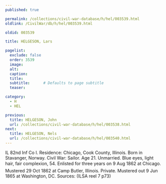 ```yaml
---
published: true

permalink: /collections/civil-war-database/h/hel/003539.html
oldlink: /CivilWar/db/h/hel/003539.html

oldid: 003539

title: HELGESON, Lars

pagelist:
  exclude: false
  order: 3539
  image: 
  alt:
  caption:
  title:
  subtitle:      # Defaults to page subtitle
  teaser:

category: 
  - H 
  - HEL

previous:
  title: HELGESON, John
  url: /collections/civil-war-database/h/hel/003538.html  
next:
  title: HELGESON, Nels
  url: /collections/civil-war-database/h/hel/003540.html   
---
```

IL 82nd Inf Co I. Residence: Chicago, Cook County, Illinois. Born in Stavanger, Norway. Civil War: Sailor. Age 21. Unmarried. Blue eyes, light hair, fair complexion, 5&#146;4&#148;. Enlisted for three years on 9 Aug 1862 at Chicago. Mustered 29 Oct 1862 at Camp Butler, Illinois. Private. Mustered out 9 Jun 1865 at Washington, DC. Sources: (ILSA reel 7 p73)